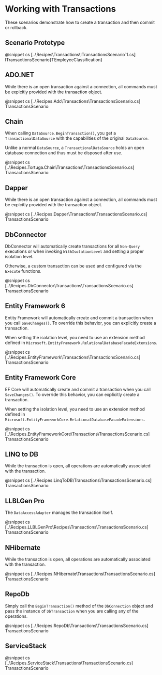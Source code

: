 ﻿# Working with Transactions

These scenarios demonstrate how to create a transaction and then commit or rollback. 

## Scenario Prototype

@snippet cs [..\Recipes\Transactions\ITransactionsScenario`1.cs] ITransactionsScenario{TEmployeeClassification}

## ADO.NET

While there is an open transaction against a connection, all commands must be explcitly provided with the transaction object. 

@snippet cs [..\Recipes.Ado\Transactions\TransactionsScenario.cs] TransactionsScenario

## Chain

When calling `DataSource.BeginTransaction()`, you get a `TransactionalDataSource` with the capabilities of the original `DataSource`. 

Unlike a normal `DataSource`, a `TransactionalDataSource` holds an open database connection and thus must be disposed after use.

@snippet cs [..\Recipes.Tortuga.Chain\Transactions\TransactionsScenario.cs] TransactionsScenario

## Dapper

While there is an open transaction against a connection, all commands must be explcitly provided with the transaction object. 

@snippet cs [..\Recipes.Dapper\Transactions\TransactionsScenario.cs] TransactionsScenario

## DbConnector

DbConnector will automatically create transactions for all `Non-Query` executions or when invoking `WithIsolationLevel` and setting a proper isolation level.

Otherwise, a custom transaction can be used and configured via the `Execute` functions.

@snippet cs [..\Recipes.DbConnector\Transactions\TransactionsScenario.cs] TransactionsScenario

## Entity Framework 6

Entity Framework will automatically create and commit a transaction when you call `SaveChanges()`. To override this behavior, you can explicitly create a transaction. 

When setting the isolation level, you need to use an extension method defined in `Microsoft.EntityFramework.RelationalDatabaseFacadeExtensions`.

@snippet cs [..\Recipes.EntityFramework\Transactions\TransactionsScenario.cs] TransactionsScenario

## Entity Framework Core

EF Core will automatically create and commit a transaction when you call `SaveChanges()`. To override this behavior, you can explicitly create a transaction. 

When setting the isolation level, you need to use an extension method defined in `Microsoft.EntityFrameworkCore.RelationalDatabaseFacadeExtensions`.

@snippet cs [..\Recipes.EntityFrameworkCore\Transactions\TransactionsScenario.cs] TransactionsScenario

## LINQ to DB

While the transaction is open, all operations are automatically associated with the transaction.

@snippet cs [..\Recipes.LinqToDB\Transactions\TransactionsScenario.cs] TransactionsScenario

## LLBLGen Pro 

The `DataAccessAdapter` manages the transaction itself.

@snippet cs [..\Recipes.LLBLGenPro\Recipes\Transactions\TransactionsScenario.cs] TransactionsScenario

## NHibernate

While the transaction is open, all operations are automatically associated with the transaction.

@snippet cs [..\Recipes.NHibernate\Transactions\TransactionsScenario.cs] TransactionsScenario

## RepoDb

Simply call the `BeginTransaction()` method of the `DbConnection` object and pass the instance of `DbTransaction` when you are calling any of the operations.

@snippet cs [..\Recipes.RepoDb\Transactions\TransactionsScenario.cs] TransactionsScenario

## ServiceStack

@snippet cs [..\Recipes.ServiceStack\Transactions\TransactionsScenario.cs] TransactionsScenario
